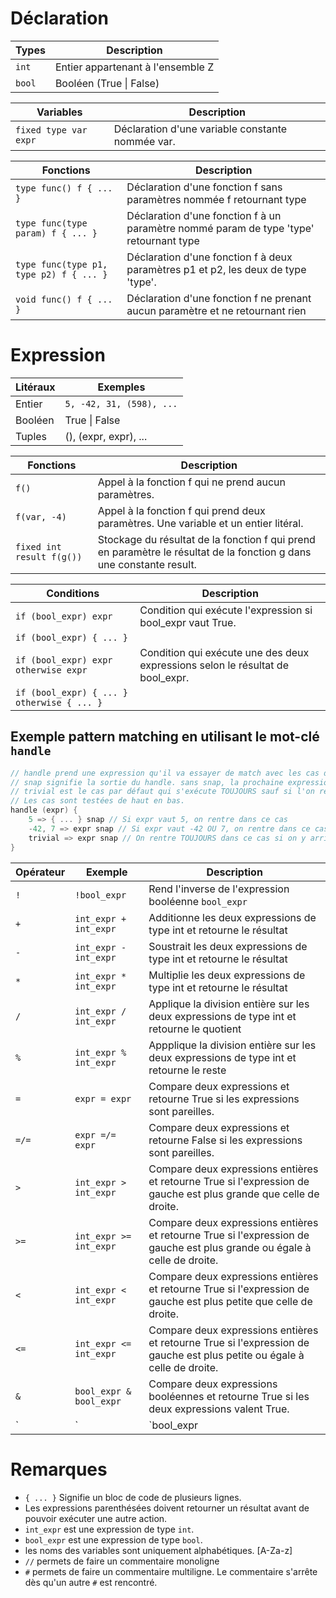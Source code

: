 # Déclaration
|**Types**|**Description**|
|---|---|
|`int`|Entier appartenant à l'ensemble Z|
|`bool`|Booléen (True \| False)|



|**Variables**|**Description**|
|---|---|
|`fixed type var expr`|Déclaration d'une variable constante nommée var.|


|**Fonctions**|**Description**|
|---|---|
|`type func() f { ... }`|Déclaration d'une fonction f sans paramètres nommée f retournant type|
|`type func(type param) f { ... }`|Déclaration d'une fonction f à un paramètre nommé param de type 'type' retournant type|
|`type func(type p1, type p2) f { ... }`|Déclaration d'une fonction f à deux paramètres p1 et p2, les deux de type 'type'.|
|`void func() f { ... }`|Déclaration d'une fonction f ne prenant aucun paramètre et ne retournant rien|

# Expression
|**Litéraux**|**Exemples**|
|---|---|
|Entier |`5, -42, 31, (598), ...`|
|Booléen|True \| False|
|Tuples|(), (expr, expr), ...|

|**Fonctions**|**Description**|
|---|---|
|`f()`|Appel à la fonction f qui ne prend aucun paramètres.|
|`f(var, -4)`|Appel à la fonction f qui prend deux paramètres. Une variable et un entier litéral.|
|`fixed int result f(g())`|Stockage du résultat de la fonction f qui prend en paramètre le résultat de la fonction g dans une constante result.|

|**Conditions**|**Description**|
|---|---|
|`if (bool_expr) expr`|Condition qui exécute l'expression si bool_expr vaut True.|
|`if (bool_expr) { ... }`||
|`if (bool_expr) expr otherwise expr`|Condition qui exécute une des deux expressions selon le résultat de bool_expr.|
|`if (bool_expr) { ... } otherwise { ... }`||

## Exemple pattern matching en utilisant le mot-clé `handle`
```C
// handle prend une expression qu'il va essayer de match avec les cas décrits dans les accolades.
// snap signifie la sortie du handle. sans snap, la prochaine expression valide sera aussi exécutée.
// trivial est le cas par défaut qui s'exécute TOUJOURS sauf si l'on rencontre un snap avant.
// Les cas sont testées de haut en bas.
handle (expr) {
    5 => { ... } snap // Si expr vaut 5, on rentre dans ce cas
    -42, 7 => expr snap // Si expr vaut -42 OU 7, on rentre dans ce cas
    trivial => expr snap // On rentre TOUJOURS dans ce cas si on y arrive.
}
```

|**Opérateur**|**Exemple**|**Description**|
|---|---|---|
|`!`|`!bool_expr`|Rend l'inverse de l'expression booléenne `bool_expr`|
|`+`|`int_expr + int_expr`|Additionne les deux expressions de type int et retourne le résultat|
|`-`|`int_expr - int_expr`|Soustrait les deux expressions de type int et retourne le résultat|
|`*`|`int_expr * int_expr`|Multiplie les deux expressions de type int et retourne le résultat|
|`/`|`int_expr / int_expr`|Applique la division entière sur les deux expressions de type int et retourne le quotient|
|`%`|`int_expr % int_expr`|Appplique la division entière sur les deux expressions de type int et retourne le reste|
|`=`|`expr = expr`|Compare deux expressions et retourne True si les expressions sont pareilles.
|`=/=`|`expr =/= expr`|Compare deux expressions et retourne False si les expressions sont pareilles.
|`>`|`int_expr > int_expr`| Compare deux expressions entières et retourne True si l'expression de gauche est plus grande que celle de droite.|
|`>=`|`int_expr >= int_expr`| Compare deux expressions entières et retourne True si l'expression de gauche est plus grande ou égale à celle de droite.|
|`<`|`int_expr < int_expr`| Compare deux expressions entières et retourne True si l'expression de gauche est plus petite que celle de droite.|
|`<=`|`int_expr <= int_expr`| Compare deux expressions entières et retourne True si l'expression de gauche est plus petite ou égale à celle de droite.|
|`&`|`bool_expr & bool_expr`| Compare deux expressions booléennes et retourne True si les deux expressions valent True.
|`|`|`bool_expr | bool_expr`| Compare deux expressions booléennes et retourne True si une des deux expressions valent True


# Remarques
- `{ ... }` Signifie un bloc de code de plusieurs lignes.
- Les expressions parenthésées doivent retourner un résultat avant de pouvoir exécuter une autre action.
- `int_expr` est une expression de type `int`.
- `bool_expr` est une expression de type `bool`.
- les noms des variables sont uniquement alphabétiques. [A-Za-z]
- `//` permets de faire un commentaire monoligne
- `#` permets de faire un commentaire multiligne. Le commentaire s'arrête dès qu'un autre `#` est rencontré.